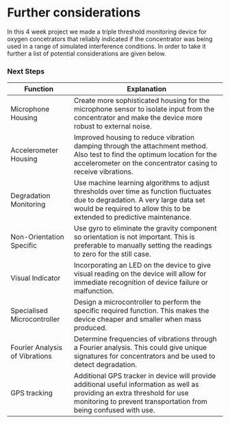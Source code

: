 # Further considerations

In this 4 week project we made a triple threshold monitoring device for oxygen concetrators that reliably indicated if the concentrator was being used in a range of simulated interference conditions. In order to take it further a list of potential considerations are given below.

### Next Steps

| Function                     | Explanation                                                                                                                                                                 |
|------------------------------|-----------------------------------------------------------------------------------------------------------------------------------------------------------------------------|
| Microphone Housing           | Create more sophisticated housing for the microphone sensor to isolate input from the concentrator and make the device more robust to external noise.                        |
| Accelerometer Housing        | Improved housing to reduce vibration damping through the attachment method. Also test to find the optimum location for the accelerometer on the concentrator casing to receive vibrations. |
| Degradation Monitoring       | Use machine learning algorithms to adjust thresholds over time as function fluctuates due to degradation. A very large data set would be required to allow this to be extended to predictive maintenance. |
| Non-Orientation Specific     | Use gyro to eliminate the gravity component so orientation is not important. This is preferable to manually setting the readings to zero for the still case.               |
| Visual Indicator             | Incorporating an LED on the device to give visual reading on the device will allow for immediate recognition of device failure or malfunction.                               |
| Specialised Microcontroller  | Design a microcontroller to perform the specific required function. This makes the device cheaper and smaller when mass produced.                                          |
| Fourier Analysis of Vibrations | Determine frequencies of vibrations through a Fourier analysis. This could give unique signatures for concentrators and be used to detect degradation.                   |
| GPS tracking                 | Additional GPS tracker in device will provide additional useful information as well as providing an extra threshold for use monitoring to prevent transportation from being confused with use. |
